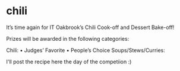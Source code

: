 # chili

It’s time again for IT Oakbrook’s Chili Cook-off and Dessert Bake-off!

Prizes will be awarded in the following categories:

   Chili:
•	Judges’ Favorite
•	People’s Choice	Soups/Stews/Curries:

I'll post the recipe here the day of the competiion :)
